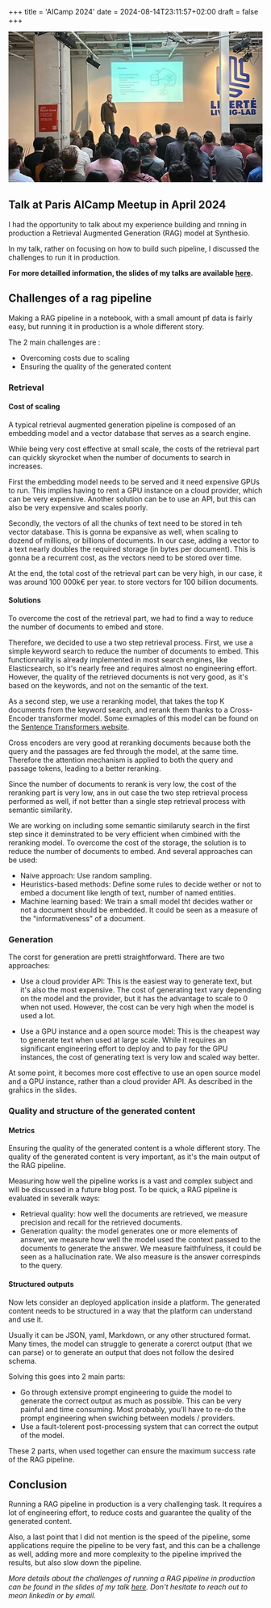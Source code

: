 +++
title = 'AICamp 2024'
date = 2024-08-14T23:11:57+02:00
draft = false
+++

![image](aicamp.jpeg)

## Talk at Paris AICamp Meetup in April 2024

I had the opportunity to talk about my experience building and rnning in production a Retrieval Augmented Generation (RAG) model at Synthesio.

In my talk, rather on focusing on how to build such pipeline, I discussed the challenges to run it in production.

**For more detailled information, the slides of my talks are available [here](https://lgermain-pa-public-sharing.s3.fr-par.scw.cloud/retrieval_augmented_generation/rag_2024_05_01.pdf).**

## Challenges of a rag pipeline

Making a RAG pipeline in a notebook, with a small amount pf data is fairly easy, but running it in production is a whole different story.

The 2 main challenges are :
- Overcoming costs due to scaling
- Ensuring the quality of the generated content

### Retrieval

#### Cost of scaling

A typical retrieval augmented generation pipeline is composed of an embedding model and a vector database that serves as a search engine.

While being very cost effective at small scale, the costs of the retrieval part can quickly skyrocket when the number of documents to search in increases.

First the embedding model needs to be served and it need expensive GPUs to run. This implies having to rent a GPU instance on a cloud provider, which can be very expensive. Another solution can be to use an API, but this can also be very expensive and scales poorly.

Secondly, the vectors of all the chunks of text need to be stored in teh vector database. This is gonna be expansive as well, when scaling to dozend of millions, or billions of documents. In our case, adding a vector to a text nearly doubles the required storage (in bytes per document). This is gonna be a recurrent cost, as the vectors need to be stored over time.

At the end, the total cost of the retrieval part can be very high, in our case, it was around 100 000k€ per year. to store vectors for 100 billion documents.


#### Solutions

To overcome the cost of the retrieval part, we had to find a way to reduce the number of documents to embed and store.

Therefore, we decided to use a two step retrieval process. First, we use a simple keyword search to reduce the number of documents to embed. This functionnality is already implemented in most search engines, like Elasticsearch, so it's nearly free and requires almost no engineering effort. However, the quality of the retrieved documents is not very good, as it's based on the keywords, and not on the semantic of the text.

As a second step, we use a reranking model, that takes the top K documents from the keyword search, and rerank them thanks to a Cross-Encoder transformer model. Some exmaples of this model can be found on the [Sentence Transformers website](https://sbert.net/docs/cross_encoder/pretrained_models.html).

Cross encoders are very good at reranking documents because both the query and the passages are fed through the model, at the same time. Therefore the attention mechanism is applied to both the query and passage tokens, leading to a better reranking.

Since the number of documents to rerank is very low, the cost of the reranking part is very low, ans in out case the two step retrieval process performed as well, if not better than a single step retrieval process with semantic similarity.

We are working on including some semantic similaruty search in the first step since it deminstrated to be very efficient when cimbined with the reranking model. To overcome the cost of the storage, the solution is to reduce the number of documents to embed. And several approaches can be used:

- Naive approach: Use random sampling.
- Heuristics-based methods: Define some rules to decide wether or not to embed a document like length of text, number of named entities.
- Machine learning based: We train a small model tht decides wather or not a document should be embedded. It could be seen as a measure of the "informativeness" of a document.


### Generation

The corst for generation are pretti straightforward. There are two approaches:

- Use a cloud provider API: This is the easiest way to generate text, but it's also the most expensive. The cost of generating text vary depending on the model and the provider, but it has the advantage to scale to 0 when not used. However, the cost can be very high when the model is used a lot.

- Use a GPU instance and a open source model: This is the cheapest way to generate text when used at large scale. While it requires an significant engineering effort to deploy and to pay for the GPU instances, the cost of generating text is very low and scaled way better.

At some point, it becomes more cost effective to use an open source model and a GPU instance, rather than a cloud provider API. As described in the graĥics in the slides.


### Quality and structure of the generated content

#### Metrics

Ensuring the quality of the generated content is a whole different story. The quality of the generated content is very important, as it's the main output of the RAG pipeline.

Measuring how well the pipeline works is a vast and complex subject and will be discussed in a future blog post.
To be quick, a RAG pipeline is evaluated in severalk ways:
- Retrieval quality: how well the documents are retrieved, we measure precision and recall for the retrieved documents.
- Generation quality: the model generates one or more elements of answer, we measure how well the model used the context passed to the documents to generate the answer. We measure faithfulness, it could be seen as a hallucination rate. We also measure is the answer correspinds to the query.

#### Structured outputs

Now lets consider an deployed application inside a platform. The generated content needs to be structured in a way that the platform can understand and use it.

Usually it can be JSON, yaml, Markdown, or any other structured format. Many times, the model can struggle to generate a corerct output (that we can parse) or to generate an output that does not follow the desired schema.

Solving this goes into 2 main parts:
-  Go through extensive prompt engineering to guide the model to generate the correct output as much as possible. This can be very painful and time consuming. Most probably, you'll have to re-do the prompt engineering when swiching between models / providers.
- Use a fault-tolerent post-processing system that can correct the output of the model.

These 2 parts, when used together can ensure the maximum success rate of the RAG pipeline.


## Conclusion

Running a RAG pipeline in production is a very challenging task. It requires a lot of engineering effort, to reduce costs and guarantee the quality of the generated content.

Also, a last point that I did not mention is the speed of the pipeline, some applications require the pipeline to be very fast, and this can be a challenge as well, adding more and more complexity to the pipeline imprived the results, but also slow down the pipeline.

_More details about the challenges of running a RAG pipeline in production can be found in the slides of my talk [here](https://lgermain-pa-public-sharing.s3.fr-par.scw.cloud/retrieval_augmented_generation/rag_2024_05_01.pdf).
Don't hesitate to reach out to meon linkedin or by email._
